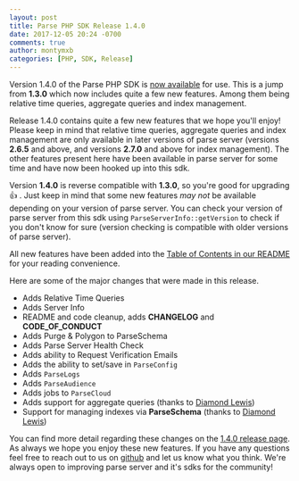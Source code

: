 ```yaml
---
layout: post
title: Parse PHP SDK Release 1.4.0
date: 2017-12-05 20:24 -0700
comments: true
author: montymxb
categories: [PHP, SDK, Release]
---
```


Version 1.4.0 of the Parse PHP SDK is [now available](https://github.com/parse-community/parse-php-sdk/releases/tag/1.4.0) for use.
This is a jump from **1.3.0** which now includes quite a few new features. Among them being relative time queries, aggregate queries and index management.

<!-- more -->

Release 1.4.0 contains quite a few new features that we hope you'll enjoy! Please keep in mind that relative time queries, aggregate queries and index management are only available in later versions of parse server (versions **2.6.5** and above, and versions **2.7.0** and above for index management). The other features present here have been available in parse server for some time and have now been hooked up into this sdk.

Version **1.4.0** is reverse compatible with **1.3.0**, so you're good for upgrading 👍 . Just keep in mind that some new features _may not_ be available depending on your version of parse server. You can check your version of parse server from this sdk using ```ParseServerInfo::getVersion``` to check if you don't know for sure (version checking is compatible with older versions of parse server).

All new features have been added into the [Table of Contents in our README](https://github.com/parse-community/parse-php-sdk#table-of-contents) for your reading convenience.

Here are some of the major changes that were made in this release.

- Adds Relative Time Queries
- Adds Server Info
- README and code cleanup, adds **CHANGELOG** and **CODE_OF_CONDUCT**
- Adds Purge & Polygon to ParseSchema
- Adds Parse Server Health Check
- Adds ability to Request Verification Emails
- Adds the ability to set/save in `ParseConfig`
- Adds `ParseLogs`
- Adds `ParseAudience`
- Adds jobs to `ParseCloud`
- Adds support for aggregate queries (thanks to [Diamond Lewis](https://github.com/dplewis))
- Support for managing indexes via **ParseSchema** (thanks to [Diamond Lewis](https://github.com/dplewis))

You can find more detail regarding these changes on the [1.4.0 release page](https://github.com/parse-community/parse-php-sdk/releases/tag/1.4.0).
As always we hope you enjoy these new features. If you have any questions feel free to reach out to us on [github](https://github.com/parse-community/parse-php-sdk) and let us know what you think.
We're always open to improving parse server and it's sdks for the community!
